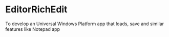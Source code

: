 # EditorRichEdit
To develop an Universal Windows Platform app that loads, save and similar features like Notepad app
